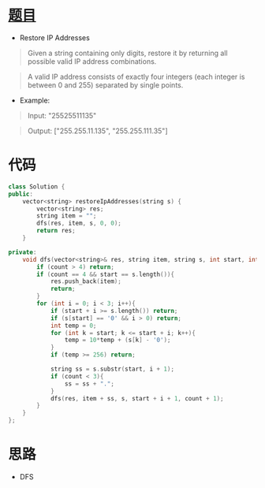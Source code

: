 # [题目](https://leetcode.com/problems/restore-ip-addresses/)

* Restore IP Addresses

> Given a string containing only digits, restore it by returning all possible valid IP address combinations.

> A valid IP address consists of exactly four integers (each integer is between 0 and 255) separated by single points.

* Example:

> Input: "25525511135"

> Output: ["255.255.11.135", "255.255.111.35"]

# 代码

```cpp
class Solution {
public:
    vector<string> restoreIpAddresses(string s) {
        vector<string> res;
        string item = "";
        dfs(res, item, s, 0, 0);
        return res;
    }

private:
    void dfs(vector<string>& res, string item, string s, int start, int count){
        if (count > 4) return;
        if (count == 4 && start == s.length()){
            res.push_back(item);
            return;
        }
        for (int i = 0; i < 3; i++){
            if (start + i >= s.length()) return;
            if (s[start] == '0' && i > 0) return;
            int temp = 0;
            for (int k = start; k <= start + i; k++){
                temp = 10*temp + (s[k] - '0');
            }
            if (temp >= 256) return;

            string ss = s.substr(start, i + 1);
            if (count < 3){
                ss = ss + ".";
            }
            dfs(res, item + ss, s, start + i + 1, count + 1);
        }
    }
};
```

# 思路

* DFS

